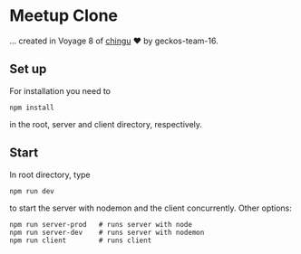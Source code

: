 # Meetup Clone
… created in Voyage 8 of [chingu](https://chingu.io) ❤️ by geckos-team-16.

## Set up
For installation you need to 
```
npm install
```
in the root, server and client directory, respectively.

## Start
In root directory, type
```
npm run dev
```
to start the server with nodemon and the client concurrently.
Other options:
```
npm run server-prod   # runs server with node
npm run server-dev    # runs server with nodemon
npm run client        # runs client
```

